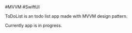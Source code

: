 #MVVM #SwiftUI

ToDoList is an todo list app made with MVVM design pattern. 

Currently app is in progress. 
